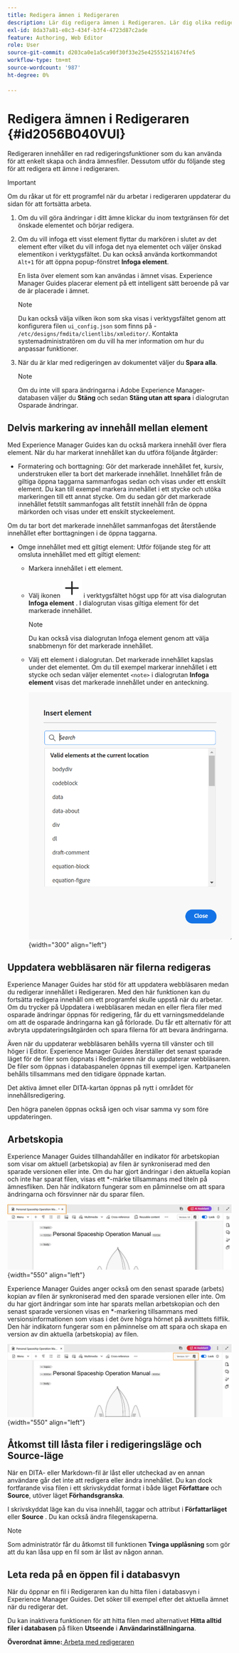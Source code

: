 ```yaml
---
title: Redigera ämnen i Redigeraren
description: Lär dig redigera ämnen i Redigeraren. Lär dig olika redigeringsfunktioner för att ändra ämnesfilerna i AEM Guides.
exl-id: 8da37a81-e8c3-434f-b3f4-4723d87c2ade
feature: Authoring, Web Editor
role: User
source-git-commit: d203ca0e1a5ca90f30f33e25e425552141674fe5
workflow-type: tm+mt
source-wordcount: '987'
ht-degree: 0%

---
```


# Redigera ämnen i Redigeraren {#id2056B040VUI}

Redigeraren innehåller en rad redigeringsfunktioner som du kan använda för att enkelt skapa och ändra ämnesfiler. Dessutom utför du följande steg för att redigera ett ämne i redigeraren.

>[!IMPORTANT]
>
> Om du råkar ut för ett programfel när du arbetar i redigeraren uppdaterar du sidan för att fortsätta arbeta.

1. Om du vill göra ändringar i ditt ämne klickar du inom textgränsen för det önskade elementet och börjar redigera.

1. Om du vill infoga ett visst element flyttar du markören i slutet av det element efter vilket du vill infoga det nya elementet och väljer önskad elementikon i verktygsfältet. Du kan också använda kortkommandot `Alt+1` för att öppna popup-fönstret **Infoga element**.

   En lista över element som kan användas i ämnet visas. Experience Manager Guides placerar element på ett intelligent sätt beroende på var de är placerade i ämnet.

   >[!NOTE]
   >
   > Du kan också välja vilken ikon som ska visas i verktygsfältet genom att konfigurera filen `ui_config.json` som finns på - `/etc/designs/fmdita/clientlibs/xmleditor/`. Kontakta systemadministratören om du vill ha mer information om hur du anpassar funktioner.

1. När du är klar med redigeringen av dokumentet väljer du **Spara alla**.

   >[!NOTE]
   >
   > Om du inte vill spara ändringarna i Adobe Experience Manager-databasen väljer du **Stäng** och sedan **Stäng utan att spara** i dialogrutan Osparade ändringar.


## Delvis markering av innehåll mellan element

Med Experience Manager Guides kan du också markera innehåll över flera element. När du har markerat innehållet kan du utföra följande åtgärder:

- Formatering och borttagning: Gör det markerade innehållet fet, kursiv, understruken eller ta bort det markerade innehållet. Innehållet från de giltiga öppna taggarna sammanfogas sedan och visas under ett enskilt element. Du kan till exempel markera innehållet i ett stycke och utöka markeringen till ett annat stycke. Om du sedan gör det markerade innehållet fetstilt sammanfogas allt fetstilt innehåll från de öppna märkorden och visas under ett enskilt styckeelement.

Om du tar bort det markerade innehållet sammanfogas det återstående innehållet efter borttagningen i de öppna taggarna.

- Omge innehållet med ett giltigt element: Utför följande steg för att omsluta innehållet med ett giltigt element:

   - Markera innehållet i ett element.
   - Välj ikonen ![lägg till](images/Add_icon.svg) i verktygsfältet högst upp för att visa dialogrutan **Infoga element** . I dialogrutan visas giltiga element för det markerade innehållet.
     >[!NOTE]
     >
     > Du kan också visa dialogrutan Infoga element genom att välja snabbmenyn för det markerade innehållet.

   - Välj ett element i dialogrutan. Det markerade innehållet kapslas under det elementet. Om du till exempel markerar innehållet i ett stycke och sedan väljer elementet `<note>` i dialogrutan **Infoga element** visas det markerade innehållet under en anteckning.

     ![Dialogrutan Infoga element](./images/insert-element-editor.png) {width="300" align="left"}

## Uppdatera webbläsaren när filerna redigeras

Experience Manager Guides har stöd för att uppdatera webbläsaren medan du redigerar innehållet i Redigeraren. Med den här funktionen kan du fortsätta redigera innehåll om ett programfel skulle uppstå när du arbetar. Om du trycker på Uppdatera i webbläsaren medan en eller flera filer med osparade ändringar öppnas för redigering, får du ett varningsmeddelande om att de osparade ändringarna kan gå förlorade. Du får ett alternativ för att avbryta uppdateringsåtgärden och spara filerna för att bevara ändringarna.

Även när du uppdaterar webbläsaren behålls vyerna till vänster och till höger i Editor. Experience Manager Guides återställer det senast sparade läget för de filer som öppnats i Redigeraren när du uppdaterar webbläsaren. De filer som öppnas i databaspanelen öppnas till exempel igen. Kartpanelen behålls tillsammans med den tidigare öppnade kartan.

Det aktiva ämnet eller DITA-kartan öppnas på nytt i området för innehållsredigering.

Den högra panelen öppnas också igen och visar samma vy som före uppdateringen.

## Arbetskopia

Experience Manager Guides tillhandahåller en indikator för arbetskopian som visar om aktuell \(arbetskopia\) av filen är synkroniserad med den sparade versionen eller inte. Om du har gjort ändringar i den aktuella kopian och inte har sparat filen, visas ett \*-märke tillsammans med titeln på ämnesfliken. Den här indikatorn fungerar som en påminnelse om att spara ändringarna och försvinner när du sparar filen.

![indikator för arbetskopia](images/working-copy-text-update-indicator.png){width="550" align="left"}

Experience Manager Guides anger också om den senast sparade \(arbets\) kopian av filen är synkroniserad med den sparade versionen eller inte. Om du har gjort ändringar som inte har sparats mellan arbetskopian och den senast sparade versionen visas en \*-markering tillsammans med versionsinformationen som visas i det övre högra hörnet på avsnittets filflik. Den här indikatorn fungerar som en påminnelse om att spara och skapa en version av din aktuella \(arbetskopia\) av filen.

![Versionsuppdateringsindikator](images/version-update-indicator.png){width="550" align="left"}


## Åtkomst till låsta filer i redigeringsläge och Source-läge

När en DITA- eller Markdown-fil är låst eller utcheckad av en annan användare går det inte att redigera eller ändra innehållet. Du kan dock fortfarande visa filen i ett skrivskyddat format i både läget **Författare** och **Source**, utöver läget **Förhandsgranska**.

I skrivskyddat läge kan du visa innehåll, taggar och attribut i **Författarläget** eller **Source** . Du kan också ändra filegenskaperna.

>[!NOTE]
>
> Som administratör får du åtkomst till funktionen **Tvinga upplåsning** som gör att du kan låsa upp en fil som är låst av någon annan.

<!-- This is no more available -->
<!--
The toolbar displays the following icons for read-only access:

- Toggle Tags view
- Version History
- Version Label

Experience Manager Guides also displays a **Read only access** indicator near the version number.
 
![view read only file in author mode](images/locked-file-editor.png)

You can access the **Layout** view for read-only DITA maps. This view lets you see the DITA map and its properties but prevents edits.

>[!NOTE]
>
> Your folder-level administrative users must update *ui_config.json* so that you can harmoniously access the read-only files in the  Author, Source, and Layout modes.

 -->

## Leta reda på en öppen fil i databasvyn

När du öppnar en fil i Redigeraren kan du hitta filen i databasvyn i Experience Manager Guides. Det söker till exempel efter det aktuella ämnet när du redigerar det.

Du kan inaktivera funktionen för att hitta filen med alternativet **Hitta alltid filer i databasen** på fliken **Utseende** i **Användarinställningarna**.


**Överordnat ämne:**[ Arbeta med redigeraren](web-editor.md)
